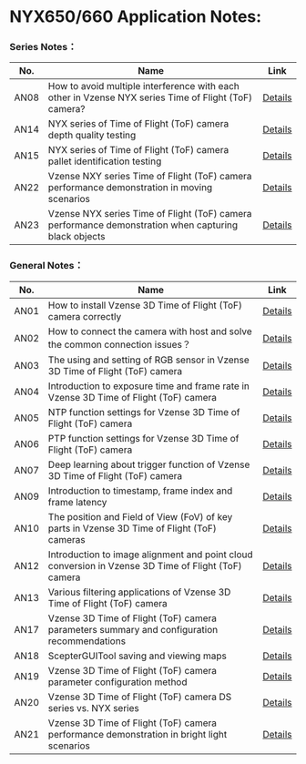 

# NYX650/660 Application Notes:

### Series Notes：

| No.  | Name                                                         | Link                                                         |
| :--: | ------------------------------------------------------------ | ------------------------------------------------------------ |
| AN08 | How to  avoid multiple interference with each other in Vzense NYX series Time of  Flight (ToF) camera? | [Details](https://industry.goermicro.com/blog/application-notes/an08-how-to-avoid-multiple-vzense-tof-camera-interference-with-each-other.html) |
| AN14 | NYX  series of Time of Flight (ToF) camera depth quality testing | [Details](https://industry.goermicro.com/blog/application-notes/an14-nyx-series-of-tof-camera-depth-quality-testing-data.html) |
| AN15 | NYX  series of Time of Flight (ToF) camera pallet identification testing | [Details](https://industry.goermicro.com/blog/application-notes/an15-nyx-series-of-tof-camera-pallet-identification-testing.html) |
| AN22 | Vzense  NXY series Time of Flight (ToF) camera performance demonstration in moving  scenarios | [Details](https://industry.goermicro.com/blog/application-notes/an22-vzense-tof-cameras-performance-demonstration-in-moving-scenarios.html) |
| AN23 | Vzense  NYX series Time of Flight (ToF) camera performance demonstration when  capturing black objects | [Details](https://industry.goermicro.com/blog/application-notes/an23-vzense-nyx-series-tof-cameras-performance-demonstration-when-capturing-black-objects.html) |



### General Notes：

| No.  | Name                                                         | Link                                                         |
| :--: | ------------------------------------------------------------ | ------------------------------------------------------------ |
| AN01 | How to  install Vzense 3D Time of Flight (ToF) camera correctly | [Details](https://industry.goermicro.com/blog/application-notes/an01-how-to-install-vzense-tof-camera-correctly.html) |
| AN02 | How to  connect the camera with host and solve the common connection issues？ | [Details](https://industry.goermicro.com/blog/application-notes/an02-how-to-connect-the-camera-and-how-to-solve-the-problem.html) |
| AN03 | The  using and setting of RGB sensor in Vzense 3D Time of Flight (ToF) camera | [Details](https://industry.goermicro.com/blog/application-notes/an03-how-to-apply-and-adjust-rgb-image-in-vzense-tof-camera.html) |
| AN04 | Introduction  to exposure time and frame rate in Vzense 3D Time of Flight (ToF) camera | [Details](https://industry.goermicro.com/blog/application-notes/an04-exposure-time-influences-the-vzense-tof-camera-as-well-as-the-adjustment-method.html) |
| AN05 | NTP  function settings for Vzense 3D Time of Flight (ToF) camera | [Details](https://industry.goermicro.com/blog/application-notes/an05-ntp-function-settings-for-vzense-3d-tof-camera.html) |
| AN06 | PTP  function settings for Vzense 3D Time of Flight (ToF) camera | [Details](https://industry.goermicro.com/blog/application-notes/an06-ptp-function-settings-for-vzense-3d-tof-camera.html) |
| AN07 | Deep  learning about trigger function of Vzense 3D Time of Flight (ToF) camera | [Details](https://industry.goermicro.com/blog/application-notes/an07-deep-learning-about-trigger-function-in-vzense-3d-tof-camera.html) |
| AN09 | Introduction  to timestamp, frame index and frame latency    | [Details](https://industry.goermicro.com/blog/application-notes/an09-introduction-to-timestamp-principle-and-latency.html) |
| AN10 | The  position and Field of View (FoV) of key parts in Vzense 3D Time of Flight  (ToF) cameras | [Details](https://industry.goermicro.com/blog/application-notes/an10-the-position-and-fov-of-key-parts-in-vzense-tof-cameras.html) |
| AN12 | Introduction  to image alignment and point cloud conversion in Vzense 3D Time of Flight  (ToF) camera | [Details](https://industry.goermicro.com/blog/application-notes/an12-introduction-to-vzense-tof-camera-image-alignmentand-point-cloud-conversion.html) |
| AN13 | Various  filtering applications of Vzense 3D Time of Flight (ToF) camera | [Details](https://industry.goermicro.com/blog/application-notes/an13-various-filtering-applications-of-vzense-tof-camera.html) |
| AN17 | Vzense  3D Time of Flight (ToF) camera parameters summary and configuration  recommendations | [Details](https://industry.goermicro.com/blog/application-notes/an17-vzense-tof-parameters-summary-and-configuration-recommendations.html) |
| AN18 | ScepterGUITool  saving and viewing maps                      | [Details](https://industry.goermicro.com/blog/application-notes/an18-scepterguitool-saving-and-viewing-maps.html) |
| AN19 | Vzense  3D Time of Flight (ToF) camera parameter configuration method | [Details](https://industry.goermicro.com/blog/application-notes/an19-vzense-tof-camera-parameter-configuration-method.html) |
| AN20 | Vzense  3D Time of Flight (ToF) camera DS series vs. NYX series | [Details](https://industry.goermicro.com/blog/application-notes/an20-vzense-tof-ds-series-vs-nyx-series.html) |
| AN21 | Vzense  3D Time of Flight (ToF) camera performance demonstration in bright light  scenarios | [Details](https://industry.goermicro.com/blog/application-notes/an21-vzense-tof-cameras-performance-demonstration-of-intense-lighting.html) |

